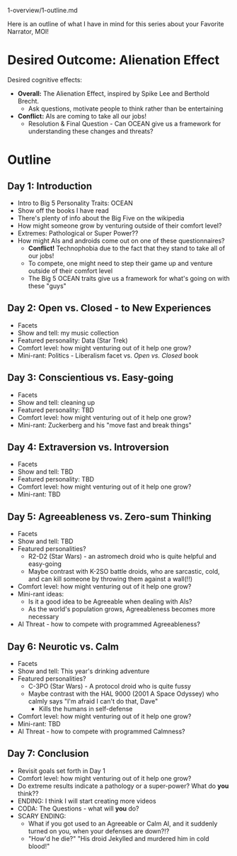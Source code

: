 
1-overview/1-outline.md

Here is an outline of what I have in mind for this series about your Favorite Narrator, MOI!

# Desired Outcome: Alienation Effect

Desired cognitive effects:

- **Overall:** The Alienation Effect, inspired by Spike Lee and Berthold Brecht.
  - Ask questions, motivate people to think rather than be entertaining
- **Conflict:** AIs are coming to take all our jobs!
  - Resolution & Final Question - Can OCEAN give us a framework for understanding these changes and threats?


# Outline

## Day 1: Introduction

- Intro to Big 5 Personality Traits: OCEAN
- Show off the books I have read
- There's plenty of info about the Big Five on the wikipedia
- How might someone grow by venturing outside of their comfort level?
- Extremes: Pathological or Super Power??
- How might AIs and androids come out on one of these questionnaires?
  - **Conflict!** Technophobia due to the fact that they stand to take all of our jobs!
  - To compete, one might need to step their game up and venture outside of their comfort level
  - The Big 5 OCEAN traits give us a framework for what's going on with these "guys"

## Day 2: Open vs. Closed - to New Experiences

- Facets
- Show and tell: my music collection
- Featured personality: Data (Star Trek)
- Comfort level: how might venturing out of it help one grow?
- Mini-rant: Politics - Liberalism facet vs. *Open vs. Closed* book

## Day 3: Conscientious vs. Easy-going

- Facets
- Show and tell: cleaning up
- Featured personality: TBD
- Comfort level: how might venturing out of it help one grow?
- Mini-rant: Zuckerberg and his "move fast and break things"

## Day 4: Extraversion vs. Introversion

- Facets
- Show and tell: TBD
- Featured personality: TBD
- Comfort level: how might venturing out of it help one grow?
- Mini-rant: TBD

## Day 5: Agreeableness vs. Zero-sum Thinking

- Facets
- Show and tell: TBD
- Featured personalities?
  - R2-D2 (Star Wars) - an astromech droid who is quite helpful and easy-going
  - Maybe contrast with K-2SO battle droids, who are sarcastic, cold, and can kill someone by throwing them against a wall(!!)
- Comfort level: how might venturing out of it help one grow?
- Mini-rant ideas:
  - Is it a good idea to be Agreeable when dealing with AIs?
  - As the world's population grows, Agreeableness becomes more necessary
- AI Threat - how to compete with programmed Agreeableness?

## Day 6: Neurotic vs. Calm

- Facets
- Show and tell: This year's drinking adventure
- Featured personalities?
  - C-3PO (Star Wars) - A protocol droid who is quite fussy
  - Maybe contrast with the HAL 9000 (2001 A Space Odyssey) who calmly says "I'm afraid I can't do that, Dave"
    - Kills the humans in self-defense
- Comfort level: how might venturing out of it help one grow?
- Mini-rant: TBD
- AI Threat - how to compete with programmed Calmness?

## Day 7: Conclusion

- Revisit goals set forth in Day 1
- Comfort level: how might venturing out of it help one grow?
- Do extreme results indicate a pathology or a super-power?  What do **you** think??
- ENDING: I think I will start creating more videos
- CODA: The Questions - what will **you** do?
- SCARY ENDING:
  - What if you got used to an Agreeable or Calm AI, and it suddenly turned on you, when your defenses are down?!?
  - "How'd he die?"  "His droid Jekylled and murdered him in cold blood!"

